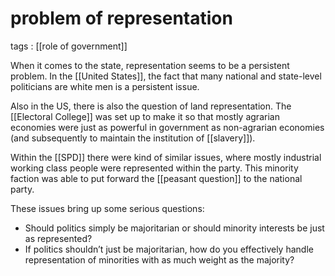 # problem of representation

tags
: [[role of government]]

When it comes to the state, representation seems to be a persistent problem. In the [[United States]], the fact that many national and state-level politicians are white men is a persistent issue.

Also in the US, there is also the question of land representation. The [[Electoral College]] was set up to make it so that mostly agrarian economies were just as powerful in government as non-agrarian economies (and subsequently to maintain the institution of [[slavery]]).

Within the [[SPD]] there were kind of similar issues, where mostly industrial working class people were represented within the party. This minority faction was able to put forward the [[peasant question]] to the national party.

These issues bring up some serious questions:

-   Should politics simply be majoritarian or should minority interests be just as represented?
-   If politics shouldn&rsquo;t just be majoritarian, how do you effectively handle representation of minorities with as much weight as the majority?

